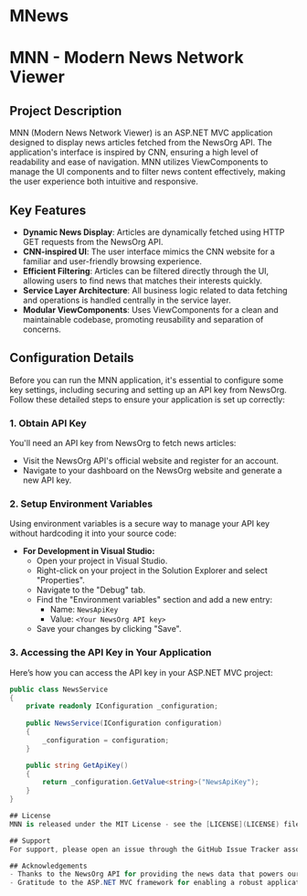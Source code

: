 # MNews
# MNN - Modern News Network Viewer

## Project Description
MNN (Modern News Network Viewer) is an ASP.NET MVC application designed to display news articles fetched from the NewsOrg API. The application's interface is inspired by CNN, ensuring a high level of readability and ease of navigation. MNN utilizes ViewComponents to manage the UI components and to filter news content effectively, making the user experience both intuitive and responsive.

## Key Features
- **Dynamic News Display**: Articles are dynamically fetched using HTTP GET requests from the NewsOrg API.
- **CNN-inspired UI**: The user interface mimics the CNN website for a familiar and user-friendly browsing experience.
- **Efficient Filtering**: Articles can be filtered directly through the UI, allowing users to find news that matches their interests quickly.
- **Service Layer Architecture**: All business logic related to data fetching and operations is handled centrally in the service layer.
- **Modular ViewComponents**: Uses ViewComponents for a clean and maintainable codebase, promoting reusability and separation of concerns.


## Configuration Details

Before you can run the MNN application, it's essential to configure some key settings, including securing and setting up an API key from NewsOrg. Follow these detailed steps to ensure your application is set up correctly:

### 1. Obtain API Key
You'll need an API key from NewsOrg to fetch news articles:

- Visit the NewsOrg API's official website and register for an account.
- Navigate to your dashboard on the NewsOrg website and generate a new API key.

### 2. Setup Environment Variables
Using environment variables is a secure way to manage your API key without hardcoding it into your source code:

- **For Development in Visual Studio:**
  - Open your project in Visual Studio.
  - Right-click on your project in the Solution Explorer and select "Properties".
  - Navigate to the "Debug" tab.
  - Find the "Environment variables" section and add a new entry:
    - Name: `NewsApiKey`
    - Value: `<Your NewsOrg API key>`
  - Save your changes by clicking "Save".

### 3. Accessing the API Key in Your Application
Here’s how you can access the API key in your ASP.NET MVC project:

```csharp
public class NewsService
{
    private readonly IConfiguration _configuration;
    
    public NewsService(IConfiguration configuration)
    {
        _configuration = configuration;
    }

    public string GetApiKey()
    {
        return _configuration.GetValue<string>("NewsApiKey");
    }
}

## License
MNN is released under the MIT License - see the [LICENSE](LICENSE) file for details.

## Support
For support, please open an issue through the GitHub Issue Tracker associated with this repository.

## Acknowledgements
- Thanks to the NewsOrg API for providing the news data that powers our application.
- Gratitude to the ASP.NET MVC framework for enabling a robust application architecture.

